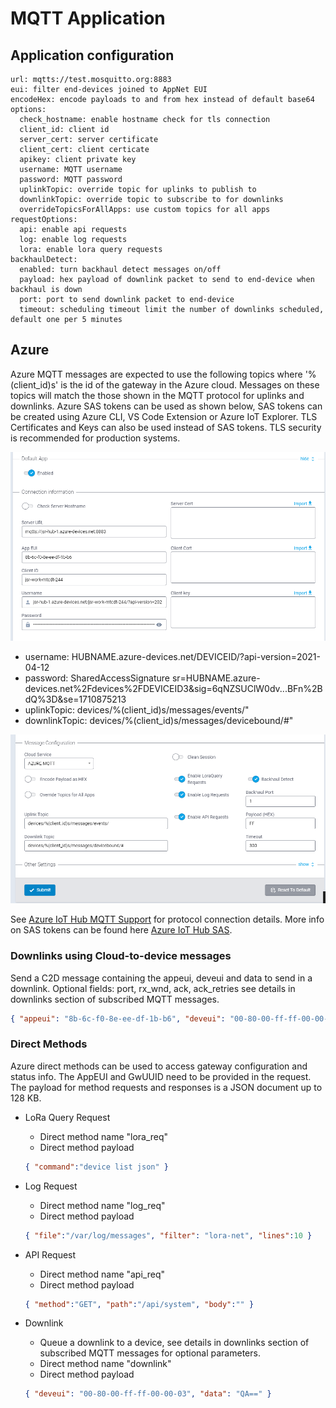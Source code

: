# MQTT Application

## Application configuration
    url: mqtts://test.mosquitto.org:8883
    eui: filter end-devices joined to AppNet EUI
    encodeHex: encode payloads to and from hex instead of default base64
    options:
      check_hostname: enable hostname check for tls connection
      client_id: client id
      server_cert: server certificate
      client_cert: client certicate
      apikey: client private key
      username: MQTT username
      password: MQTT password
      uplinkTopic: override topic for uplinks to publish to
      downlinkTopic: override topic to subscribe to for downlinks
      overrideTopicsForAllApps: use custom topics for all apps
    requestOptions:
      api: enable api requests
      log: enable log requests
      lora: enable lora query requests
    backhaulDetect:
      enabled: turn backhaul detect messages on/off
      payload: hex payload of downlink packet to send to end-device when backhaul is down
      port: port to send downlink packet to end-device
      timeout: scheduling timeout limit the number of downlinks scheduled, default one per 5 minutes

## Azure
Azure MQTT messages are expected to use the following topics where '%(client_id)s' is the id of the gateway in the Azure cloud.
Messages on these topics will match the those shown in the MQTT protocol for uplinks and downlinks. Azure SAS tokens can be used as shown below, SAS tokens can be created using Azure CLI, VS Code Extension or Azure IoT Explorer. TLS Certificates and Keys can also be used instead of SAS tokens. TLS security is recommended for production systems.

![mPower Default App Settings](/images/DEFAULT-APP-TOP.png)


  * username: HUBNAME.azure-devices.net/DEVICEID/?api-version=2021-04-12
  * password: SharedAccessSignature sr=HUBNAME.azure-devices.net%2Fdevices%2FDEVICEID3&sig=6qNZSUClW0dv...BFn%2BdQ%3D&se=1710875213
  * uplinkTopic: devices/%(client_id)s/messages/events/"
  * downlinkTopic: devices/%(client_id)s/messages/devicebound/#"

![mPower Default App Settings](/images/DEFAULT-APP-BOTTOM.png)


See [Azure IoT Hub MQTT Support](https://learn.microsoft.com/en-us/azure/iot-hub/iot-hub-mqtt-support) for protocol connection details.
More info on SAS tokens can be found here [Azure IoT Hub SAS](https://learn.microsoft.com/en-us/azure/iot-hub/iot-hub-dev-guide-sas?tabs=node).

  ### Downlinks using Cloud-to-device messages
  Send a C2D message containing the appeui, deveui and data to send in a downlink. Optional fields: port, rx_wnd, ack, ack_retries see details in downlinks section of subscribed MQTT messages.
  ```json
  { "appeui": "8b-6c-f0-8e-ee-df-1b-b6", "deveui": "00-80-00-ff-ff-00-00-03", "data": "QA==" }
  ```

  ### Direct Methods

  Azure direct methods can be used to access gateway configuration and status info. The AppEUI and GwUUID need to be provided in the request. The payload for method requests and responses is a JSON document up to 128 KB.

  * LoRa Query Request
    * Direct method name "lora_req"
    * Direct method payload
    ```json
    { "command":"device list json" }
    ```

  * Log Request
    * Direct method name "log_req"
    * Direct method payload
    ```json
    { "file":"/var/log/messages", "filter": "lora-net", "lines":10 }
    ```

  * API Request
    * Direct method name "api_req"
    * Direct method payload
    ```json
    { "method":"GET", "path":"/api/system", "body":"" }
    ```

  * Downlink
    * Queue a downlink to a device, see details in downlinks section of subscribed MQTT messages for optional parameters.
    * Direct method name "downlink"
    * Direct method payload
    ```json
    { "deveui": "00-80-00-ff-ff-00-00-03", "data": "QA==" }
    ```
